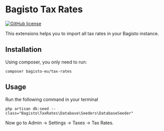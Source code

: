 # Bagisto Tax Rates
[![GitHub license](https://img.shields.io/github/license/bagisto-europe/tax-rates)](https://github.com/bagisto-europe/tax-rates/blob/master/LICENSE)

This extensions helps you to import all tax rates in your Bagisto instance.

## Installation

Using composer, you only need to run:
```
composer bagisto-eu/tax-rates
```

## Usage
Run the following command in your terminal
```
php artisan db:seed --class="Bagisto\TaxRates\Database\Seeders\DatabaseSeeder"
```

Now go to Admin -> Settings -> Taxes -> Tax Rates.